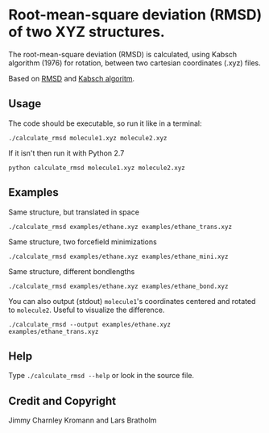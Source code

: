 Root-mean-square deviation (RMSD) of two XYZ structures.
====

The root-mean-square deviation (RMSD) is calculated, using Kabsch algorithm (1976) for
rotation, between two cartesian coordinates (.xyz) files.

Based on
[RMSD](http://en.wikipedia.org/wiki/Root-mean-square_deviation) and
[Kabsch algoritm](http://en.wikipedia.org/wiki/Kabsch_algorithm).

## Usage

The code should be executable, so run it like in a terminal:

    ./calculate_rmsd molecule1.xyz molecule2.xyz

If it isn't then run it with Python 2.7

    python calculate_rmsd molecule1.xyz molecule2.xyz

## Examples

Same structure, but translated in space

    ./calculate_rmsd examples/ethane.xyz examples/ethane_trans.xyz

Same structure, two forcefield minimizations

    ./calculate_rmsd examples/ethane.xyz examples/ethane_mini.xyz

Same structure, different bondlengths

    ./calculate_rmsd examples/ethane.xyz examples/ethane_bond.xyz

You can also output (stdout) `molecule1`'s coordinates centered and rotated to
`molecule2`. Useful to visualize the difference.

    ./calculate_rmsd --output examples/ethane.xyz examples/ethane_trans.xyz

## Help

Type `./calculate_rmsd --help` or look in the source file.

## Credit and Copyright

Jimmy Charnley Kromann and Lars Bratholm

